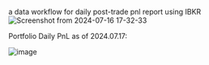 a data workflow for daily post-trade pnl report using IBKR
![Screenshot from 2024-07-16 17-32-33](https://github.com/user-attachments/assets/122c174e-e153-4b55-9f24-6153e7b0ac66)

Portfolio Daily PnL as of 2024.07.17:

![image](https://github.com/user-attachments/assets/89da1285-7871-4a17-bb6f-63ceb3d15425)



